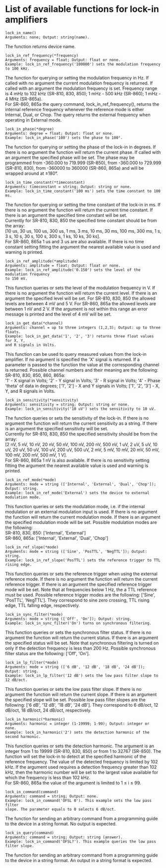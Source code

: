 # List of available functions for lock-in amplifiers
```python3
lock_in_name()
Arguments: none; Output: string(name).
```
The function returns device name.
```python3
lock_in_ref_frequency(*frequency)
Arguments: frequency = float; Output: float or none.
Example: lock_in_ref_frequency('100000') sets the modulation frequency to 100 kHz.
```
The function for querying or setting the modulation frequency in Hz. If called with no argument the current modulation frequency is returned. If called with an argument the modulation frequency is set. Frequency range is 4 mHz to 102 kHz (SR-810, 830, 850); 1 mHz - 500 kHz (SR-860); 1 mHz - 4 MHz (SR-865a).<br/>
For SR-860, 865a the query command, lock_in_ref_frequency(), returns the internal reference frequency whenever the reference mode is either Internal, Dual, or Chop. The query returns the external frequency when operating in External mode.<br/>
```python3
lock_in_phase(*degree)
Arguments: degree = float; Output: float or none.
Example: lock_in_phase('100') sets the phase to 100°.
```
The function for querying or setting the phase of the lock-in in degrees. If there is no argument the function will return the current phase. If called with an argument the specified phase will be set. The phase may be programmed from -360.000 to 719.999 (SR-850), from -360.000 to 729.999 (SR-810, 830), from -360000 to 360000 (SR-860, 865a) and will be wrapped around at ±180°.<br/>
```python3
lock_in_time_constant(*timeconstant)
Arguments: timeconstant = string; Output: string or none.
Example: lock_in_time_constant('100 ms') sets the time constant to 100 ms.
```
The function for querying or setting the time constant of the lock-in in ms. If there is no argument the function will return the current time constant. If there is an argument the specified time constant will be set.<br/>
Currently for SR-810, 830, 850 the specified time constant should be from the array:<br/>
[10 us, 30 us, 100 us, 300 us, 1 ms, 3 ms, 10 ms, 30 ms, 100 ms, 300 ms, 1 s, 3 s, 10 s, 30 s, 100 s, 300 s, 1 ks, 10 ks, 30 ks].<br/>
For SR-860, 865a 1 us and 3 us are also available. If there is no time constant setting fitting the argument the nearest available value is used and warning is printed.<br/>
```python3
lock_in_ref_amplitude(*amplitude)
Arguments: amplitude = float; Output: float or none.
Example: lock_in_ref_amplitude('0.150') sets the level of the modulation frequency
to 150 mV.
```
This function queries or sets the level of the modulation frequency in V. If there is no argument the function will return the current level. If there is an argument the specified level will be set. For SR-810, 830, 850 the allowed levels are between 4 mV and 5 V. For SR-860, 865a the allowed levels are between 1 nV and 2 V. If the argument is not within this range an error message is printed and the level of 4 mV will be set. <br/>
```python3
lock_in_get_data(*channel)
Arguments: channel = up to three integers (1,2,3); Output: up to three floats.
Example: lock_in_get_data('1', '2', '3') returns three float values for X, Y,
and R signals in Volts.
```
This function can be used to query measured values from the lock-in amplifier.
If no argument is specified the 'X' signal is returned. If a parameter is passed to the function the value at the corresponding channel is returned. Possible channel numbers and their meaning are the following:<br/>
SR-810, 830, 850, 860, 865a:<br/>
'1' - X signal in Volts; '2' - Y signal in Volts; '3' - R signal in Volts; '4' - Phase 'theta' of data in degrees; ['1', '2'] - X and Y signals in Volts; ['1', '2', '3'] - X, Y, and R signals in Volts.<br/>
```python3
lock_in_sensitivity(*sensitivity)
Arguments: sensitivity = string; Output: string or none.
Example: lock_in_sensitivity('10 uV') sets the sensitivity to 10 uV.
```
The function queries or sets the sensitivity of the lock-in. If there is no argument the function will return the current sensitivity as a string. If there is an argument the specified sensitivity will be set.<br/>
Currently for SR-810, 830, 850 the specified sensitivity should be from the array:<br/>
[2 nV, 5 nV, 10 nV, 20 nV, 50 nV, 100 nV, 200 nV, 500 nV, 1 uV, 2 uV, 5 uV, 10 uV, 20 uV, 50 uV, 100 uV, 200 uV, 500 uV, 2 mV, 5 mV, 10 mV, 20 mV, 50 mV, 100 mV, 200 mV, 500 mV, 1 V].<br/>
For SR-860, 865a 1 nV is also available. If there is no sensitivity setting fitting the argument the nearest available value is used and warning is printed.<br/>
```python3
lock_in_ref_mode(*mode)
Arguments: mode = string (['Internal', 'External', 'Dual', 'Chop']); Output: string.
Example: lock_in_ref_mode('External') sets the device to external modulation mode.
```
This function queries or sets the modulation mode, i.e. if the internal modulation or an external modulation input is used. If there is no argument the function will return the current modulation mode. If there is an argument the specified modulation mode will be set. Possible modulation modes are the following:<br/>
SR-810, 830, 850: ['Internal', 'External']<br/>
SR-860, 865a: ['Internal', 'External', 'Dual', 'Chop']<br/>
```python3
lock_in_ref_slope(*mode)
Arguments: mode = string (['Sine', 'PosTTL', 'NegTTL']); Output: string.
Example: lock_in_ref_slope('PosTTL') sets the reference trigger to TTL rising edge.
```
This function queries or sets the reference trigger when using the external reference mode. If there is no argument the function will return the current reference trigger. If there is an argument the specified reference trigger mode will be set. Note that at frequencies below 1 Hz, the a TTL reference must be used. Possible reference trigger modes are the following: ['Sine', 'PosTTL', 'NegTTL']. They correspond to sine zero crossing, TTL rising edge, TTL falling edge, respectively.<br/>
```python3
lock_in_sync_filter(*mode)
Arguments: mode = string (['Off', 'On']); Output: string.
Example: lock_in_sync_filter('On') turns on synchronous filtering.
```
This function queries or sets the synchronous filter status. If there is no argument the function will return the current status. If there is an argument the specified status will be set. Note that synchronous filtering is turned on only if the detection frequency is less than 200 Hz. Possible synchronous filter status are the following: ['Off', 'On'].<br/>
```python3
lock_in_lp_filter(*mode)
Arguments: mode = string (['6 dB', '12 dB', '18 dB', '24 dB']); Output: string.
Example: lock_in_lp_filter('12 dB') sets the low pass filter slope to 12 dB/oct.
```
This function queries or sets the low pass filter slope. If there is no argument the function will return the current slope. If there is an argument the specified slope will be set. Possible low pass filter slopes are the following: ['6 dB', '12 dB', '18 dB', '24 dB']. They correspond to 6 dB/oct, 12 dB/oct, 18 dB/oct, 24 dB/oct, respectively.<br/>
```python3
lock_in_harmonic(*harmonic)
Arguments: harmonic = integer (1-19999; 1-99); Output: integer or none.
Example: lock_in_harmonic('2') sets the detection harmonic of the second harmonic.
```
This function queries or sets the detection harmonic. The argument is an integer from 1 to 19999 (SR-810, 830, 850) or from 1 to 32767 (SR-850). The function will set the lock-in to detect at the specified harmonic of the reference frequency. The value of the detected frequency is limited by 102 kHz. If the argument used requires a detection frequency greater than 102 kHz, then the harmonic number will be set to the largest value available for which the frequency is less than 102 kHz.<br/>
For SR-860, 865a the value of the argument is limited to 1 ≤ i ≤ 99.<br/>
```python3
lock_in_command(command)
Arguments: command = string; Output: none.
Example: lock_in_command('OFSL 0'). This example sets the low pass filter
slope. The parameter equals to 0 selects 6 dB/oct.
```
The function for sending an arbitrary command from a programming guide to the device in a string format. No output is expected.<br/>
```python3
lock_in_query(command)
Arguments: command = string; Output: string (answer).
Example: lock_in_command('OFSL?'). This example queries the low pass filter slope.
```
The function for sending an arbitrary command from a programming guide to the device in a string format. An output in a string format is expected.<br/>

